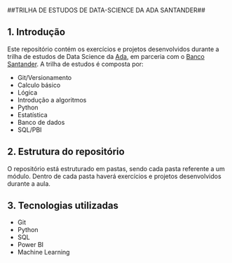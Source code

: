 ##TRILHA DE ESTUDOS DE DATA-SCIENCE DA ADA SANTANDER##

## 1. Introdução
Este repositório contém os exercícios e projetos desenvolvidos durante a trilha de estudos de Data Science da [Ada](https://www.academiadecodigo.org/), em parceria com o [Banco Santander](https://www.santander.com.br/). A trilha de estudos é composta por:

- Git/Versionamento
- Calculo básico
- Lógica
- Introdução a algoritmos
- Python
- Estatística
- Banco de dados
- SQL/PBI

## 2. Estrutura do repositório
O repositório está estruturado em pastas, sendo cada pasta referente a um módulo. Dentro de cada pasta haverá exercícios e projetos desenvolvidos durante a aula.

## 3. Tecnologias utilizadas
- Git
- Python
- SQL
- Power BI
- Machine Learning